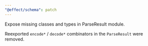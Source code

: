 ```yaml
---
"@effect/schema": patch
---
```


Expose missing classes and types in ParseResult module.

Reexported `encode*` / `decode*` combinators in the `ParseResult` were removed.
